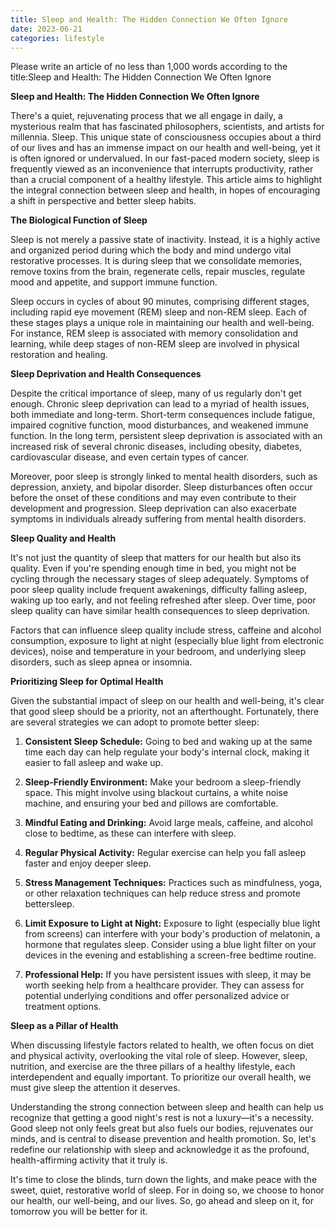 ```yaml
---
title: Sleep and Health: The Hidden Connection We Often Ignore
date: 2023-06-21
categories: lifestyle
---
```


Please write an article of no less than 1,000 words according to the title:Sleep and Health: The Hidden Connection We Often Ignore

**Sleep and Health: The Hidden Connection We Often Ignore**

There's a quiet, rejuvenating process that we all engage in daily, a mysterious realm that has fascinated philosophers, scientists, and artists for millennia. Sleep. This unique state of consciousness occupies about a third of our lives and has an immense impact on our health and well-being, yet it is often ignored or undervalued. In our fast-paced modern society, sleep is frequently viewed as an inconvenience that interrupts productivity, rather than a crucial component of a healthy lifestyle. This article aims to highlight the integral connection between sleep and health, in hopes of encouraging a shift in perspective and better sleep habits.

**The Biological Function of Sleep**

Sleep is not merely a passive state of inactivity. Instead, it is a highly active and organized period during which the body and mind undergo vital restorative processes. It is during sleep that we consolidate memories, remove toxins from the brain, regenerate cells, repair muscles, regulate mood and appetite, and support immune function.

Sleep occurs in cycles of about 90 minutes, comprising different stages, including rapid eye movement (REM) sleep and non-REM sleep. Each of these stages plays a unique role in maintaining our health and well-being. For instance, REM sleep is associated with memory consolidation and learning, while deep stages of non-REM sleep are involved in physical restoration and healing.

**Sleep Deprivation and Health Consequences**

Despite the critical importance of sleep, many of us regularly don't get enough. Chronic sleep deprivation can lead to a myriad of health issues, both immediate and long-term. Short-term consequences include fatigue, impaired cognitive function, mood disturbances, and weakened immune function. In the long term, persistent sleep deprivation is associated with an increased risk of several chronic diseases, including obesity, diabetes, cardiovascular disease, and even certain types of cancer.

Moreover, poor sleep is strongly linked to mental health disorders, such as depression, anxiety, and bipolar disorder. Sleep disturbances often occur before the onset of these conditions and may even contribute to their development and progression. Sleep deprivation can also exacerbate symptoms in individuals already suffering from mental health disorders.

**Sleep Quality and Health**

It's not just the quantity of sleep that matters for our health but also its quality. Even if you're spending enough time in bed, you might not be cycling through the necessary stages of sleep adequately. Symptoms of poor sleep quality include frequent awakenings, difficulty falling asleep, waking up too early, and not feeling refreshed after sleep. Over time, poor sleep quality can have similar health consequences to sleep deprivation.

Factors that can influence sleep quality include stress, caffeine and alcohol consumption, exposure to light at night (especially blue light from electronic devices), noise and temperature in your bedroom, and underlying sleep disorders, such as sleep apnea or insomnia.

**Prioritizing Sleep for Optimal Health**

Given the substantial impact of sleep on our health and well-being, it's clear that good sleep should be a priority, not an afterthought. Fortunately, there are several strategies we can adopt to promote better sleep:

1. **Consistent Sleep Schedule:** Going to bed and waking up at the same time each day can help regulate your body's internal clock, making it easier to fall asleep and wake up.

2. **Sleep-Friendly Environment:** Make your bedroom a sleep-friendly space. This might involve using blackout curtains, a white noise machine, and ensuring your bed and pillows are comfortable.

3. **Mindful Eating and Drinking:** Avoid large meals, caffeine, and alcohol close to bedtime, as these can interfere with sleep.

4. **Regular Physical Activity:** Regular exercise can help you fall asleep faster and enjoy deeper sleep.

5. **Stress Management Techniques:** Practices such as mindfulness, yoga, or other relaxation techniques can help reduce stress and promote bettersleep.

6. **Limit Exposure to Light at Night:** Exposure to light (especially blue light from screens) can interfere with your body's production of melatonin, a hormone that regulates sleep. Consider using a blue light filter on your devices in the evening and establishing a screen-free bedtime routine.

7. **Professional Help:** If you have persistent issues with sleep, it may be worth seeking help from a healthcare provider. They can assess for potential underlying conditions and offer personalized advice or treatment options.

**Sleep as a Pillar of Health**

When discussing lifestyle factors related to health, we often focus on diet and physical activity, overlooking the vital role of sleep. However, sleep, nutrition, and exercise are the three pillars of a healthy lifestyle, each interdependent and equally important. To prioritize our overall health, we must give sleep the attention it deserves.

Understanding the strong connection between sleep and health can help us recognize that getting a good night's rest is not a luxury—it's a necessity. Good sleep not only feels great but also fuels our bodies, rejuvenates our minds, and is central to disease prevention and health promotion. So, let's redefine our relationship with sleep and acknowledge it as the profound, health-affirming activity that it truly is.

It's time to close the blinds, turn down the lights, and make peace with the sweet, quiet, restorative world of sleep. For in doing so, we choose to honor our health, our well-being, and our lives. So, go ahead and sleep on it, for tomorrow you will be better for it.